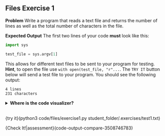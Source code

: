 ## Files Exercise 1

**Problem**
Write a program that reads a text file and returns the number of lines as well as the total number of characters in the file.

**Expected Output**
The first two lines of your code **must** look like this:

```python
import sys

test_file = sys.argv[1]
```
This allows for different text files to be sent to your program for testing. **Hint**, to open the file use `with open(test_file, "r"...`. The `TRY IT` button below will send a test file to your program. You should see the following output:

```text
4 lines
231 characters
```

<details>
  <summary><strong>Where is the code visualizer?</strong></summary>
  Unfortunately, the code visualizer does not work with the <code>open</code> command, so it cannot be used for this problem.
</details><br>

{try it}(python3 code/files/exercise1.py student_folder/.exercises/test1.txt)

{Check It!|assessment}(code-output-compare-3508746783)
